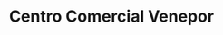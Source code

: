 ---
title: "Centro Comercial Venepor"
url: /valera/centro-comercial-venepor/
shop: centro comercial
---